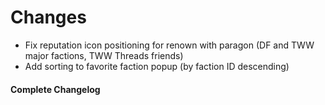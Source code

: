 # Changes

- Fix reputation icon positioning for renown with paragon (DF and TWW major factions, TWW Threads friends)
- Add sorting to favorite faction popup (by faction ID descending)

#### Complete Changelog
